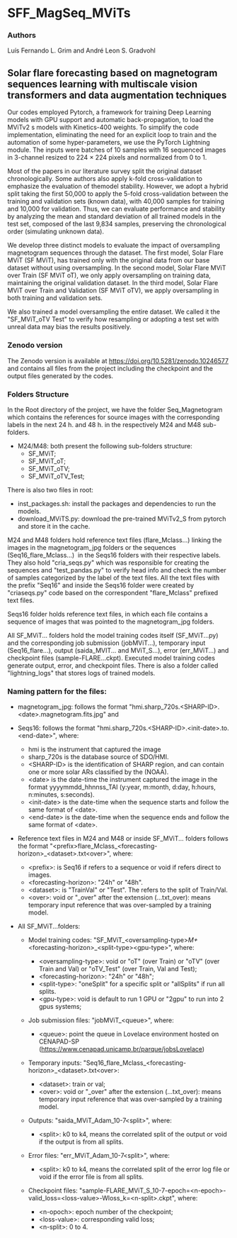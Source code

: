 # SFF_MagSeq_MViTs

### Authors
Luís Fernando L. Grim and André Leon S. Gradvohl

## Solar flare forecasting based on magnetogram sequences learning with multiscale vision transformers and data augmentation techniques
Our codes employed Pytorch, a framework for training Deep Learning models with GPU support and automatic back-propagation, to load the MViTv2 s models with Kinetics-400 weights. To simplify the code implementation, eliminating the need for an explicit loop to train and the automation of some hyper-parameters, we use the PyTorch Lightning module. The inputs were batches of 10 samples with 16 sequenced images in 3-channel resized to 224 × 224 pixels and normalized from 0 to 1.

Most of the papers in our literature survey split the original dataset chronologically. Some authors also apply k-fold cross-validation to emphasize the evaluation of themodel stability. However, we adopt a hybrid split taking the first 50,000 to apply the 5-fold cross-validation between the training and validation sets (known data), with 40,000 samples for training and 10,000 for validation. Thus, we can evaluate performance and stability by analyzing the mean and standard deviation of all trained models in the test set, composed of the last 9,834 samples, preserving the chronological order (simulating unknown data).

We develop three distinct models to evaluate the impact of oversampling magnetogram sequences through the dataset. The first model, Solar Flare MViT (SF MViT), has trained only with the original data from our base dataset without using oversampling. In the second model, Solar Flare MViT over Train (SF MViT oT), we only apply oversampling on training data, maintaining the original validation dataset. In the third model, Solar Flare MViT over Train and Validation (SF MViT oTV), we apply oversampling in both training and validation sets.

We also trained a model oversampling the entire dataset. We called it the "SF_MViT_oTV Test" to verify how resampling or adopting a test set with unreal data may bias the results positively.

### Zenodo version
The Zenodo version is available at https://doi.org/10.5281/zenodo.10246577 and contains all files from the project including the checkpoint and the output files generated by the codes.

### Folders Structure
In the Root directory of the project, we have the folder Seq_Magnetogram which contains the references for source images with the corresponding labels in the next 24 h. and 48 h. in the respectively M24 and M48 sub-folders.

- M24/M48: both present the following sub-folders structure:
    - SF_MViT;
    - SF_MViT_oT;
    - SF_MViT_oTV;
    - SF_MViT_oTV_Test;

There is also two files in root:

- inst_packages.sh: install the packages and dependencies to run the models.
- download_MViTS.py: download the pre-trained MViTv2_S from pytorch and store it in the cache.

M24 and M48 folders hold reference text files (flare_Mclass...) linking the images in the magnetogram_jpg folders or the sequences (Seq16_flare_Mclass...)  in the Seqs16 folders with their respective labels. They also hold "cria_seqs.py" which was responsible for creating the sequences and "test_pandas.py" to verify head info and check the number of samples categorized by the label of the text files. All the text files with the prefix "Seq16" and inside the Seqs16 folder were created by "criaseqs.py" code based on the correspondent "flare_Mclass" prefixed text files.

Seqs16 folder holds reference text files, in which each file contains a sequence of images that was pointed to the magnetogram_jpg folders.

All SF_MViT... folders hold the model training codes itself (SF_MViT...py) and the corresponding job submission (jobMViT...), temporary input (Seq16_flare...), output (saida_MVIT... and MViT_S...), error (err_MViT...) and checkpoint files (sample-FLARE...ckpt). Executed model training codes generate output, error, and checkpoint files. There is also a folder called "lightning_logs" that stores logs of trained models.


### Naming pattern for the files:
- magnetogram_jpg: follows the format "hmi.sharp_720s.\<SHARP-ID\>.\<date\>.magnetogram.fits.jpg" and
- Seqs16: follows the format "hmi.sharp_720s.\<SHARP-ID\>.\<init-date\>.to.\<end-date\>", where:
    - hmi is the instrument that captured the image
    - sharp_720s is the database source of SDO/HMI.
    - \<SHARP-ID\> is the identification of SHARP region, and can contain one or more solar ARs classified by the (NOAA).
    - \<date\> is the date-time the instrument captured the image in the format yyyymmdd_hhnnss_TAI (y:year, m:month, d:day, h:hours, n:minutes, s:seconds).
    - \<init-date\> is the date-time when the sequence starts and follow the same format of \<date\>.
    - \<end-date\> is the date-time when the sequence ends and follow the same format of \<date\>.


- Reference text files in M24 and M48 or inside SF_MViT... folders follows the format "\<prefix\>flare_Mclass_\<forecasting-horizon\>_\<dataset\>.txt\<over\>", where:
    - \<prefix\>: is Seq16 if refers to a sequence or void if refers direct to images.
    - \<forecasting-horizon\>: "24h" or "48h".
    - \<dataset\>: is "TrainVal<n>" or "Test". The <n> refers to the split of Train/Val.
    - \<over\>: void or "_over" after the extension (...txt_over): means temporary input reference that was over-sampled by a training model.


- All SF_MViT...folders:
    - Model training codes: "SF_MViT_\<oversampling-type\>_M+_\<forecasting-horizon\>_\<split-type\>\<gpu-type\>", where:
        - \<oversampling-type\>: void or "oT" (over Train) or "oTV" (over Train and Val) or "oTV_Test" (over Train, Val and Test);
        - \<forecasting-horizon\>: "24h" or "48h";
        - \<split-type\>: "oneSplit" for a specific split or "allSplits" if run all splits.
        - \<gpu-type\>: void is default to run 1 GPU or "2gpu" to run into 2 gpus systems;

    - Job submission files: "jobMViT_\<queue\>", where:
        - \<queue\>: point the queue in Lovelace environment hosted on CENAPAD-SP (https://www.cenapad.unicamp.br/parque/jobsLovelace)

    - Temporary inputs: "Seq16_flare_Mclass_\<forecasting-horizon\>_\<dataset\>.txt\<over\>:
        - \<dataset\>: train or val;
        - \<over\>: void or "_over" after the extension (...txt_over): means temporary input reference that was over-sampled by a training model.

    - Outputs: "saida_MViT_Adam_10-7\<split\>", where:
        - \<split\>: k0 to k4, means the correlated split of the output or void if the output is from all splits.

    - Error files: "err_MViT_Adam_10-7\<split\>", where:
        - \<split\>: k0 to k4, means the correlated split of the error log file or void if the error file is from all splits.

    - Checkpoint files: "sample-FLARE_MViT_S_10-7-epoch=\<n-epoch\>-valid_loss=\<loss-value\>-Wloss_k=\<n-split\>.ckpt", where:
        - \<n-opoch\>: epoch number of the checkpoint;
        - \<loss-value\>: corresponding valid loss;
        - \<n-split\>: 0 to 4.
